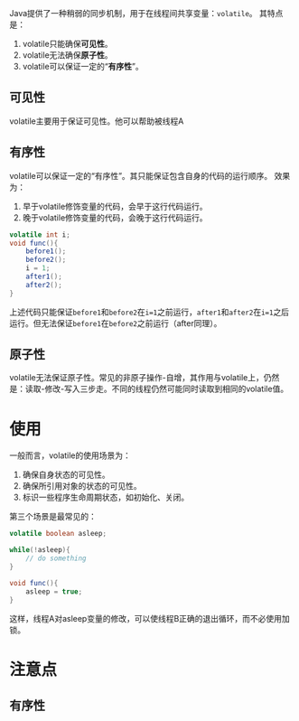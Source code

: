 Java提供了一种稍弱的同步机制，用于在线程间共享变量：`volatile`。
其特点是：
1. volatile只能确保**可见性**。
2. volatile无法确保**原子性**。
3. volatile可以保证一定的“**有序性**”。

## 可见性
volatile主要用于保证可见性。他可以帮助被线程A

## 有序性
volatile可以保证一定的“有序性”。其只能保证包含自身的代码的运行顺序。
效果为：
1. 早于volatile修饰变量的代码，会早于这行代码运行。
2. 晚于volatile修饰变量的代码，会晚于这行代码运行。

```java
volatile int i;
void func(){
	before1();
	before2();
	i = 1;
	after1();
	after2();
}
```

上述代码只能保证`before1`和`before2`在`i=1`之前运行，`after1`和`after2`在`i=1`之后运行。但无法保证`before1`在`before2`之前运行（after同理）。

## 原子性
volatile无法保证原子性。常见的非原子操作-自增，其作用与volatile上，仍然是：读取-修改-写入三步走。不同的线程仍然可能同时读取到相同的volatile值。

# 使用
一般而言，volatile的使用场景为：
1. 确保自身状态的可见性。
2. 确保所引用对象的状态的可见性。
3. 标识一些程序生命周期状态，如初始化、关闭。

第三个场景是最常见的：
```java
volatile boolean asleep;

while(!asleep){
	// do something
}

void func(){
	asleep = true;
}
```

这样，线程A对asleep变量的修改，可以使线程B正确的退出循环，而不必使用加锁。

# 注意点


## 有序性
